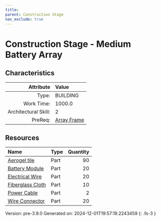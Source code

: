 ```yaml
---
title: 
parent: Construction Stage
nav_exclude: true
---
```

# Construction Stage - Medium Battery Array


## Characteristics

| Attribute      | Value |
|--------:|:------|
|Type:|BUILDING|
|Work Time:|1000.0|
|Architectural Skill:|2|
|PreReq:|[Array Frame](../construction/array-frame.html)|

## Resources

| Name | Type | Quantity |
|:-----|:-----|-----:|
|[Aerogel tile](../part/aerogel-tile.html)|Part|90|
|[Battery Module](../part/battery-module.html)|Part|20|
|[Electrical Wire](../part/electrical-wire.html)|Part|20|
|[Fiberglass Cloth](../part/fiberglass-cloth.html)|Part|10|
|[Power Cable](../part/power-cable.html)|Part|2|
|[Wire Connector](../part/wire-connector.html)|Part|20|



Version: pre-3.9.0 Generated on: 2024-12-01T19:57:19.2243459
{: .fs-3 }